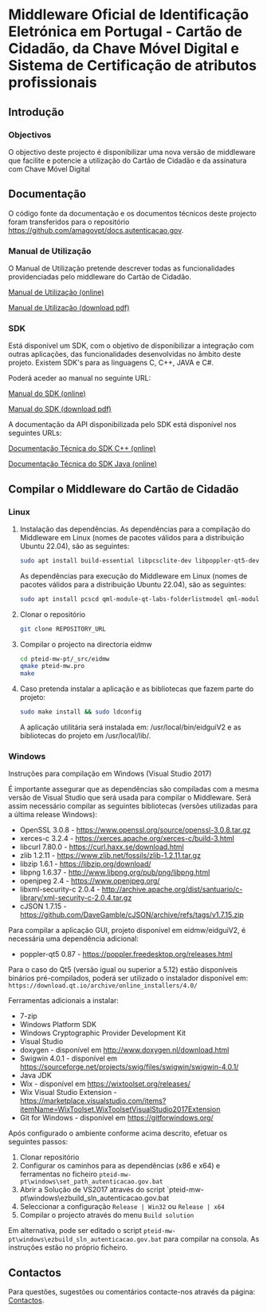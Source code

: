 # Middleware Oficial de Identificação Eletrónica em Portugal - Cartão de Cidadão, da Chave Móvel Digital e Sistema de Certificação de atributos profissionais

## Introdução
### Objectivos

O objectivo deste projecto é disponibilizar uma nova versão de middleware que facilite e potencie a utilização do Cartão de Cidadão
e da assinatura com Chave Móvel Digital

## Documentação

O código fonte da documentação e os documentos técnicos deste projecto foram transferidos para o repositório https://github.com/amagovpt/docs.autenticacao.gov.

### Manual de Utilização

O Manual de Utilização pretende descrever todas as funcionalidades providenciadas pelo middleware do Cartão de Cidadão.

[Manual de Utilização (online)](https://amagovpt.github.io/docs.autenticacao.gov/user_manual.html)

[Manual de Utilização (download pdf)](https://amagovpt.github.io/docs.autenticacao.gov/Manual_de_Utilizacao_v3.pdf)

### SDK

Está disponível um SDK, com o objetivo de disponibilizar a integração com outras aplicações, das funcionalidades desenvolvidas no âmbito deste projeto.
Existem SDK's para as linguagens C, C++, JAVA e C#.

Poderá aceder ao manual no seguinte URL:

[Manual do SDK (online)](https://amagovpt.github.io/docs.autenticacao.gov/manual_sdk.html)

[Manual do SDK (download pdf)](https://amagovpt.github.io/docs.autenticacao.gov/Manual_de_SDK.pdf)

A documentação da API disponibilizada pelo SDK está disponível nos seguintes URLs:


[Documentação Técnica do SDK C++ (online)](https://amagovpt.github.io/docs.autenticacao.gov/sdk/cpp/)

[Documentação Técnica do SDK Java (online)](https://amagovpt.github.io/docs.autenticacao.gov/sdk/java/)

## Compilar o Middleware do Cartão de Cidadão

### Linux

1. Instalação das dependências.
   As dependências para a compilação do Middleware em Linux (nomes de pacotes válidos para a distribuição Ubuntu 22.04), são as seguintes:

   ```bash
   sudo apt install build-essential libpcsclite-dev libpoppler-qt5-dev libzip-dev libopenjp2-7-dev libpng-dev openjdk-11-jdk qtbase5-dev qt5-qmake qtbase5-private-dev qtdeclarative5-dev qtquickcontrols2-5-dev qml-module-qtquick-controls2 libssl-dev libxerces-c-dev libxml-security-c-dev swig libcurl4-openssl-dev libcjson-dev
   ```

   As dependências para execução do Middleware em Linux (nomes de pacotes válidos para a distribuição Ubuntu 22.04), são as seguintes:
   ```bash
   sudo apt install pcscd qml-module-qt-labs-folderlistmodel qml-module-qt-labs-settings qml-module-qt-labs-platform qml-module-qtgraphicaleffects qml-module-qtquick-controls qml-module-qtquick-controls2 qml-module-qtquick-dialogs qml-module-qtquick-layouts qml-module-qtquick-templates2 qml-module-qtquick-window2 qml-module-qtquick2 qt5-gtk-platformtheme libnsspem fonts-lato policykit-1
   ```

2. Clonar o repositório

   ```bash
   git clone REPOSITORY_URL
   ```

3. Compilar o projecto na directoria eidmw

   ```bash
   cd pteid-mw-pt/_src/eidmw
   qmake pteid-mw.pro
   make
   ```

4. Caso pretenda instalar a aplicação e as bibliotecas que fazem parte do projeto:

   ```bash
   sudo make install && sudo ldconfig
   ```

   A aplicação utilitária será instalada em: /usr/local/bin/eidguiV2 e as bibliotecas do projeto em /usr/local/lib/.


### Windows

Instruções para compilação em Windows (Visual Studio 2017)

É importante assegurar que as dependências são compiladas com a mesma versão de Visual Studio que será usada para compilar o Middleware.
Será assim necessário compilar as seguintes bibliotecas (versões utilizadas para a última release Windows):

- OpenSSL 3.0.8 - https://www.openssl.org/source/openssl-3.0.8.tar.gz
- xerces-c 3.2.4 - https://xerces.apache.org/xerces-c/build-3.html
- libcurl 7.80.0 - https://curl.haxx.se/download.html
- zlib 1.2.11 - https://www.zlib.net/fossils/zlib-1.2.11.tar.gz
- libzip 1.6.1 - https://libzip.org/download/
- libpng 1.6.37 - http://www.libpng.org/pub/png/libpng.html
- openjpeg 2.4 - https://www.openjpeg.org/
- libxml-security-c 2.0.4 - http://archive.apache.org/dist/santuario/c-library/xml-security-c-2.0.4.tar.gz
- cJSON 1.7.15 - https://github.com/DaveGamble/cJSON/archive/refs/tags/v1.7.15.zip 

Para compilar a aplicação GUI, projeto disponível em eidmw/eidguiV2, é necessária uma dependência adicional:

- poppler-qt5 0.87 - https://poppler.freedesktop.org/releases.html

Para o caso do Qt5 (versão igual ou superior a 5.12) estão disponíveis binários pré-compilados, poderá ser utilizado o instalador disponível em:  `https://download.qt.io/archive/online_installers/4.0/`

Ferramentas adicionais a instalar:

- 7-zip
- Windows Platform SDK
- Windows Cryptographic Provider Development Kit
- Visual Studio
- doxygen - disponível em http://www.doxygen.nl/download.html
- Swigwin 4.0.1 - disponível em  https://sourceforge.net/projects/swig/files/swigwin/swigwin-4.0.1/
- Java JDK
- Wix - disponível em https://wixtoolset.org/releases/
- Wix Visual Studio Extension - https://marketplace.visualstudio.com/items?itemName=WixToolset.WixToolsetVisualStudio2017Extension
- Git for Windows - disponível em https://gitforwindows.org/

Após configurado o ambiente conforme acima descrito, efetuar os seguintes passos:

1. Clonar repositório
2. Configurar os caminhos para as dependências (x86 e x64) e ferramentas no ficheiro `pteid-mw-pt\windows\set_path_autenticacao.gov.bat`
3. Abrir a Solução de VS2017 através do script `pteid-mw-pt\windows\ezbuild_sln_autenticacao.gov.bat
4. Seleccionar a configuração `Release | Win32` ou `Release | x64`
5. Compilar o projecto através do menu `Build solution`

Em alternativa, pode ser editado o script `pteid-mw-pt\windows\ezbuild_sln_autenticacao.gov.bat` para compilar na consola. As instruções estão no próprio ficheiro.

## Contactos
Para questões, sugestões ou comentários contacte-nos através da página: [Contactos](https://www.autenticacao.gov.pt/contactos?appRedirect=AutenticacaoGovDesktop).
